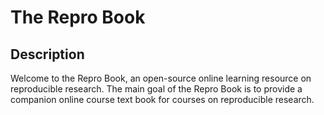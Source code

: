 # The Repro Book

## Description

Welcome to the Repro Book, an open-source online learning resource on reproducible research.
The main goal of the Repro Book is to provide a companion online course text book for courses on reproducible research.
